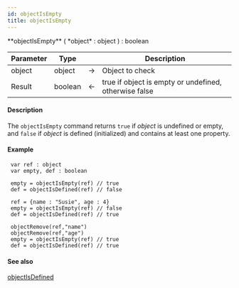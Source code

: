 ```yaml
---
id: objectIsEmpty
title: objectIsEmpty
---
```



<!-- REF #_command_.objectIsEmpty.Syntax -->**objectIsEmpty** ( *object* : object ) : boolean<!-- END REF -->


<!-- REF #_command_.objectIsEmpty.Params -->
|Parameter|Type||Description|
|---------|--- |:---:|------|
|object|object|->|Object to check|
|Result|boolean|<-|true if object is empty or undefined, otherwise false|
<!-- END REF -->


#### Description

The `objectIsEmpty` command <!-- REF #_command_.objectIsEmpty.Summary -->returns `true` if *object* is undefined or empty, and `false` if *object* is defined (initialized) and contains at least one property<!-- END REF -->.

#### Example

```qs
 var ref : object
 var empty, def : boolean

 empty = objectIsEmpty(ref) // true
 def = objectIsDefined(ref) // false

 ref = {name : "Susie", age : 4}
 empty = objectIsEmpty(ref) // false
 def = objectIsDefined(ref) // true

 objectRemove(ref,"name")
 objectRemove(ref,"age")
 empty = objectIsEmpty(ref) // true
 def = objectIsDefined(ref) // true
```

#### See also

[objectIsDefined](#objectisdefined)
